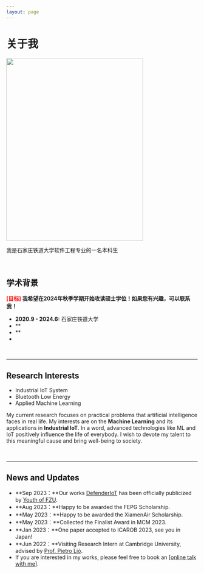 ```yaml
---
layout: page
---
```


# 关于我

<img src="https://lhy690.github.io/liuhuayu.jpg" class="floatpic" width="360" height="480">




  我是石家庄铁道大学软件工程专业的一名本科生


<br>

## 学术背景

**<font color='red'>[目标]</font> 我希望在2024年秋季学期开始攻读硕士学位！如果您有兴趣，可以联系我！**

- **2020.9 - 2024.6:** 石家庄铁道大学
- **
- **
- 

<br>

---

## Research Interests

- Industrial IoT System
- Bluetooth Low Energy
- Applied Machine Learning

My current research focuses on practical problems that artificial intelligence faces in real life. My interests are on the **Machine Learning** and its applications in **Industrial IoT**. In a word, advanced technologies like ML and IoT positively influence the life of everybody.  I wish to devote my talent to this meaningful cause and bring well-being to society.

<br>

---

## News and Updates

- **Sep 2023：**Our works [DefenderIoT](https://fzuiot.site/) has been officially publicized by [Youth of FZU](https://mp.weixin.qq.com/s/MF2NJQtEHsVwsm8Ym-l7Gg).
- **Aug 2023：**Happy to be awarded the FEPG Scholarship.
- **May 2023：**Happy to be awarded the XiamenAir Scholarship.
- **May 2023：**Collected the Finalist Award in MCM 2023.
- **Jan 2023：**One paper accepted to ICAROB 2023, see you in Japan!
- **Jun 2022：**Visiting Research Intern at Cambridge University, advised by [Prof. Pietro Liò](https://www.cl.cam.ac.uk/~pl219/ ).
- If you are interested in my works, please feel free to book an [[online talk with me](https://calendly.com/lancecai/meet-with-lance)].
